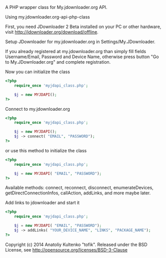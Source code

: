 A PHP wrapper class for My.jdownloader.org API.


Using my.jdownloader.org-api-php-class

First, you need JDownloader 2 Beta installed on your PC or other hardware,
visit http://jdownloader.org/download/offline.

Setup JDownloader for my.jdownloader.org in Settings/My.JDownloader.

If you already registered at my.jdownloader.org than simply fill fields
Username/Email, Password and Device Name, otherwise press button "Go to My.JDownloader.org"
and complete registration.

Now you can initialize the class

```php
<?php
    require_once 'myjdapi_class.php';

    $j = new MYJDAPI();
?>
```

Connect to my.jdownloader.org

```php
<?php
    require_once 'myjdapi_class.php';

    $j = new MYJDAPI();
    $j -> connect( "EMAIL", "PASSWORD");
?>
```

or use this method to initialize the class

```php
<?php
    require_once 'myjdapi_class.php';

    $j = new MYJDAPI( "EMAIL", "PASSWORD");
?>
```

Available methods:  connect, reconnect, disconnect, enumerateDevices,
getDirectConnectionInfos, callAction, addLinks, and more maybe later.

Add links to jdownloader and start it

```php
<?php
    require_once 'myjdapi_class.php';

    $j = new MYJDAPI( "EMAIL", "PASSWORD");
    $j -> addLinks( "YOUR_DEVICE_NAME", "LINKS", "PACKAGE_NAME");
?>
```

Copyright (c) 2014 Anatoliy Kultenko "tofik".
Released under the BSD License, see http://opensource.org/licenses/BSD-3-Clause

